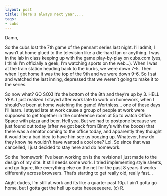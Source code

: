 ```yaml
---
layout: post
title: There's always next year....
tags:
- cubs
---
```

Damn,

So the cubs lost the 7th game of the pennant series last night. I’ll admit, I wasn’t at home glued to the television like a die-hard fan or anything. I was in the lab in class keeping up with the game play-by-play on cubs.com (yes, I think I’m officially a geek, I’m watching sports on the web…). When I was at the train station heading back to the burbs, we were down 7-5. Then when I got home it was the top of the 9th and we were down 9-6. So I sat and watched the last inning, depressed that we weren’t going to make it to the series.

So now what? GO SOX! It’s the bottom of the 8th and they’re up by 3. HELL YEA. I just realized I stayed after work late to work on homework, when I should’ve been at home watching the game! Worthless… one of these days I’ll learn. I stayed late at work cause a group of people at work were supposed to get together in the conference room at 5p to watch Office Space with pizza and beer. Hell yea. But we had to postpone because we just found out today (after we got back from Binny’s with the booze) that there was a senator coming to the office today, and apparently they thought it would be a bad idea to have him see us boozing up. Whatever, how do they know he wouldn’t have wanted a cool one? Lol. So since that was cancelled, I just decided to stay here and do homework.

So the ‘homework’ I’ve been working on is the revisions I just made to the design of my site. It still needs some work. I tried implementing style sheets, and go figure, like everything else on the net for the past 8 years it works differently across browsers. That’s starting to get really old, really fast…

Aight dudes, I’m still at work and its like a quarter past 10p. I ain’t gotta go home, but I gotta get the hell up outta heeeeeeeere. (c) R. 
